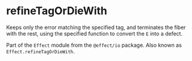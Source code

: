 # refineTagOrDieWith

Keeps only the error matching the specified tag, and terminates the fiber
with the rest, using the specified function to convert the `E` into a defect.

Part of the `Effect` module from the `@effect/io` package. Also known as `Effect.refineTagOrDieWith`.
